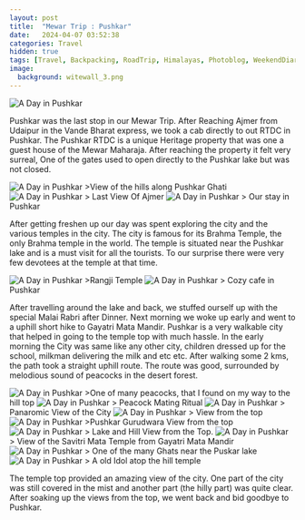 ```yaml
---
layout: post
title:  "Mewar Trip : Pushkar"
date:   2024-04-07 03:52:38
categories: Travel
hidden: true
tags: [Travel, Backpacking, RoadTrip, Himalayas, Photoblog, WeekendDiaries]
image:
  background: witewall_3.png
---
```

<img src="https://i.imgur.com/A4AKFfq.jpg" alt="A Day in Pushkar">

Pushkar was the last stop in our Mewar Trip. After Reaching Ajmer from Udaipur in the Vande Bharat express, we took a cab directly to out RTDC in Pushkar. The Pushkar RTDC is a unique Heritage property that was one a guest house of the Mewar Maharaja. After reaching the property it felt very surreal, One of the gates used to open directly to the Pushkar lake but was not closed. 

<img src="https://i.imgur.com/NeWNJlK.jpg" alt="A Day in Pushkar">
>View of the hills along Pushkar Ghati

<img src="https://i.imgur.com/AiBnSIW.jpg" alt="A Day in Pushkar">
> Last View Of Ajmer

<img src="https://i.imgur.com/7TDJnng.jpg" alt="A Day in Pushkar">
> Our stay in Pushkar

After getting freshen up our day was spent exploring the city and the various temples in the city. The city is famous for its Brahma Temple, the only Brahma temple in the world. The temple is situated near the Pushkar lake and is a must visit for all the tourists. To our surprise there were very few devotees at the temple at that time.

<img src="https://i.imgur.com/5ywHhlG.jpg" alt="A Day in Pushkar">
>Rangji Temple

<img src="https://i.imgur.com/8gqnAto.jpg" alt="A Day in Pushkar">
> Cozy cafe in Pushkar

After travelling around the lake and back, we stuffed ourself up with the special Malai Rabri after Dinner. Next morning we woke up early and went to a uphill short hike to Gayatri Mata Mandir. Pushkar is a very walkable city that helped in going to the temple top with much hassle. In the early morning the City was same like any other city, children dressed up for the school, milkman delivering the milk and etc etc. After walking some 2 kms, the path took a straight uphill route. The route was good, surrounded by melodious sound of peacocks in the desert forest. 


<img src="https://i.imgur.com/xJyWm5G.jpg" alt="A Day in Pushkar">
>One of many peacocks, that I found on my way to the hill top

<img src="https://i.imgur.com/7Q73rbx.jpg" alt="A Day in Pushkar">
> Peacock Mating Ritual

<img src="https://i.imgur.com/BUR0jBO.jpg" alt="A Day in Pushkar">
> Panaromic View of the City

<img src="https://i.imgur.com/4uQQSkt.jpg" alt="A Day in Pushkar">
> View from the top

<img src="https://i.imgur.com/SxoC0UC.jpg" alt="A Day in Pushkar">
>Pushkar Gurudwara View from the top

<img src="https://i.imgur.com/YCCtO5J.jpg" alt="A Day in Pushkar">
> Lake and Hill View from the Top.

<img src="https://i.imgur.com/ubyPeeq.jpg" alt="A Day in Pushkar">
> View of the Savitri Mata Temple from Gayatri Mata Mandir

<img src="https://i.imgur.com/ZmWoszV.jpg" alt="A Day in Pushkar">
> One of the many Ghats near the Puskar lake

<img src="https://i.imgur.com/c8mP7d3.jpg" alt="A Day in Pushkar">
> A old Idol atop the hill temple

The temple top provided an amazing view of the city. One part of the city was still covered in the mist and another part (the hilly part) was quite clear. After soaking up the views from the top, we went back and bid goodbye to Pushkar.